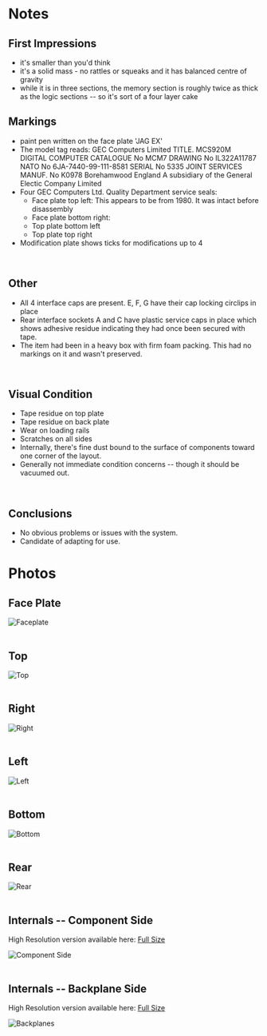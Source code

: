 # Notes

## First Impressions
- it's smaller than you'd think
- it's a solid mass - no rattles or squeaks and it has balanced centre of gravity
- while it is in three sections, the memory section is roughly twice as thick as the logic sections -- so it's sort of a four layer cake

## Markings
- paint pen written on the face plate 'JAG EX'
- The model tag reads:
  GEC Computers Limited
  TITLE. MCS920M DIGITAL COMPUTER
  CATALOGUE No MCM7
  DRAWING No IL322A11787
  NATO No 6JA-7440-99-111-8581
  SERIAL No 5335
  JOINT SERVICES MANUF. No K0978
  Borehamwood England
  A subsidiary of the General Electic Company Limited
- Four GEC Computers Ltd. Quality Department service seals:
  - Face plate top left: This appears to be from 1980. It was intact before disassembly
  - Face plate bottom right: 
  - Top plate bottom left
  - Top plate top right
- Modification plate shows ticks for modifications up to 4
  
<br>

## Other

- All 4 interface caps are present. E, F, G have their cap locking circlips in place
- Rear interface sockets A and C have plastic service caps in place which shows adhesive residue indicating they had once been secured with tape.
- The item had been in a heavy box with firm foam packing.  This had no markings on it and wasn't preserved. 

<br>

## Visual Condition

- Tape residue on top plate
- Tape residue on back plate
- Wear on loading rails
- Scratches on all sides
- Internally, there's fine dust bound to the surface of components toward one corner of the layout.
- Generally not immediate condition concerns -- though it should be vacuumed out.

<br>

## Conclusions

- No obvious problems or issues with the system.  
- Candidate of adapting for use.


# Photos

## Face Plate

![Faceplate](img/E920M-Faceplate-Large.jpg)
<br><br>

## Top

![Top](img/E920M-Top-Small.jpg)
<br><br>

## Right

![Right](img/E920M-Right-Small.jpg)
<br><br>

## Left

![Left](img/E920M-Left-Small.jpg)
<br><br>

## Bottom
![Bottom](img/E920M-Bottom-Small.jpg)
<br><br>

## Rear

![Rear](img/E920M-Back-Small.jpg)
<br><br>

## Internals -- Component Side

High Resolution version available here: [Full Size](img/E920M-Component%20Side-Large.jpg)

![Component Side](img/E920M-Component%20Side-Small.jpg) 
<br><br>

## Internals -- Backplane Side

High Resolution version available here: [Full Size](img/E920M-Backplane-Large.jpg)

![Backplanes](img/E920M-Backplane-Small.jpg) 

